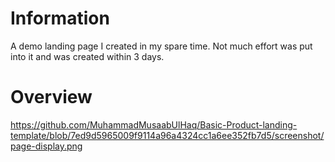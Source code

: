 # Information
A demo landing page I created in my spare time. Not much effort was put into it and was created within 3 days.
# Overview
https://github.com/MuhammadMusaabUlHaq/Basic-Product-landing-template/blob/7ed9d5965009f9114a96a4324cc1a6ee352fb7d5/screenshot/page-display.png
